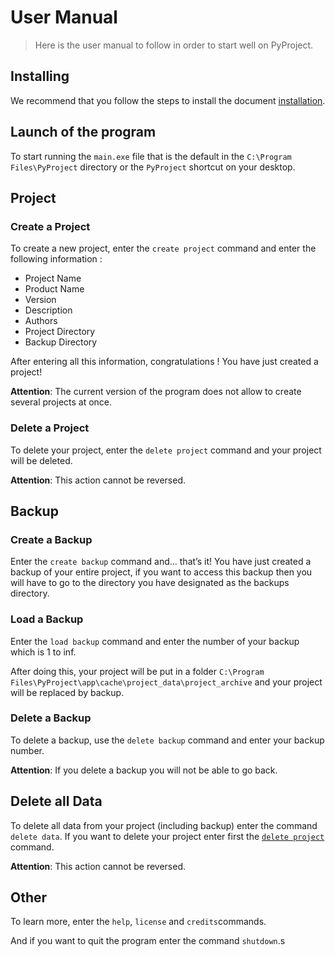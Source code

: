 # User Manual
> Here is the user manual to follow in order to start well on PyProject.

## Installing
We recommend that you follow the steps to install the document [installation](https://github.com/KDUser12/PyProject/blob/main/docs/installation.md).

## Launch of the program
To start running the `main.exe` file that is the default in the `C:\Program Files\PyProject` directory or the `PyProject` shortcut on your desktop.

## Project
### Create a Project
To create a new project, enter the `create project` command and enter the following information :

- Project Name
- Product Name
- Version
- Description
- Authors
- Project Directory
- Backup Directory

After entering all this information, congratulations ! You have just created a project!

**Attention**: The current version of the program does not allow to create several projects at once.

### Delete a Project
To delete your project, enter the `delete project` command and your project will be deleted.

**Attention**: This action cannot be reversed.

## Backup
### Create a Backup
Enter the `create backup` command and... that’s it!
You have just created a backup of your entire project, if you want to access this backup then you will have to go to the directory you have designated as the backups directory.

### Load a Backup
Enter the `load backup` command and enter the number of your backup which is 1 to inf.

After doing this, your project will be put in a folder `C:\Program Files\PyProject\app\cache\project_data\project_archive` and your project will be replaced by backup.

### Delete a Backup
To delete a backup, use the `delete backup` command and enter your backup number.

**Attention**: If you delete a backup you will not be able to go back.

## Delete all Data

To delete all data from your project (including backup) enter the command `delete data`.
If you want to delete your project enter first the [`delete project`](https://github.com/KDUser12/PyProject/main/docs/user_manual.md#delete-a-project) command.

**Attention**: This action cannot be reversed.

## Other
To learn more, enter the `help`, `license` and `credits`commands.

And if you want to quit the program enter the command `shutdown`.s